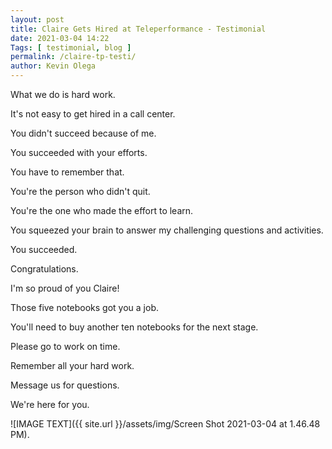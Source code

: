 ```yaml
--- 
layout: post 
title: Claire Gets Hired at Teleperformance - Testimonial
date: 2021-03-04 14:22
Tags: [ testimonial, blog ]
permalink: /claire-tp-testi/ 
author: Kevin Olega 
--- 
```

What we do is hard work.

It's not easy to get hired in a call center.

You didn't succeed because of me.

You succeeded with your efforts.

You have to remember that. 

You're the person who didn't quit.

You're the one who made the effort to learn.

You squeezed your brain to answer my challenging questions and activities.

You succeeded.

Congratulations.

I'm so proud of you Claire!

Those five notebooks got you a job.

You'll need to buy another ten notebooks for the next stage.

Please go to work on time.

Remember all your hard work.

Message us for questions.

We're here for you.

![IMAGE TEXT]({{ site.url }}/assets/img/Screen Shot 2021-03-04 at 1.46.48 PM).